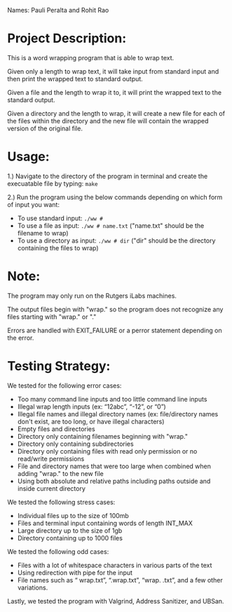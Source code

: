Names: Pauli Peralta and Rohit Rao

# Project Description:
This is a word wrapping program that is able to wrap text.

Given only a length to wrap text, it will take input from standard input and then print the wrapped text to standard output.

Given a file and the length to wrap it to, it will print the wrapped text to the standard output.

Given a directory and the length to wrap, it will create a new file for each of the files within the directory and the new file will contain the wrapped version of the original file.

# Usage:
1.) Navigate to the directory of the program in terminal and create the execuatable file by typing: ```make```

2.) Run the program using the below commands depending on which form of input you want:
* To use standard input: ```./ww #```
* To use a file as input: ```./ww # name.txt``` ("name.txt" should be the filename to wrap)
* To use a directory as input: ```./ww # dir``` ("dir" should be the directory containing the files to wrap)
    
# Note:
The program may only run on the Rutgers iLabs machines.

The output files begin with "wrap." so the program does not recognize any files starting with "wrap." or "."

Errors are handled with EXIT_FAILURE or a perror statement depending on the error.

# Testing Strategy:
We tested for the following error cases:
* Too many command line inputs and too little command line inputs
* Illegal wrap length inputs (ex: “12abc”, “-12”, or “0”)
* Illegal file names and illegal directory names (ex: file/directory names don't exist, are too long, or have illegal characters)
* Empty files and directories
* Directory only containing filenames beginning with "wrap."
* Directory only containing subdirectories
* Directory only containing files with read only permission or no read/write permissions
* File and directory names that were too large when combined when adding "wrap." to the new file
* Using both absolute and relative paths including paths outside and inside current directory

We tested the following stress cases:
* Individual files up to the size of 100mb
* Files and terminal input containing words of length INT_MAX
* Large directory up to the size of 1gb
* Directory containing up to 1000 files

We tested the following odd cases:
* Files with a lot of whitespace characters in various parts of the text
* Using redirection with pipe for the input
* File names such as “ wrap.txt”, “.wrap.txt”, “wrap. .txt”, and a few other variations.

Lastly, we tested the program with Valgrind, Address Sanitizer, and UBSan.
